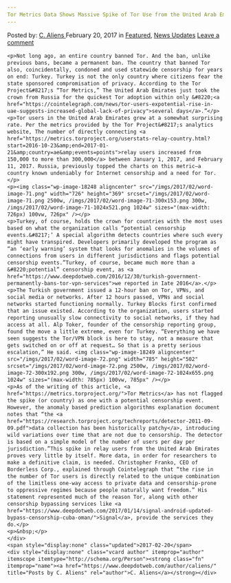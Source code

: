 ```yaml
---
Tor Metrics Data Shows Massive Spike of Tor Use from the United Arab Emirates"
---
```

<article class="post-listing post-18243 post type-post status-publish format-standard has-post-thumbnail hentry 
    <div class="post-inner">
        <span>Posted by: <a href="https://www.deepdotweb.com/author/caliens/" title="">C. Aliens </a></span>
    <span>February 20, 2017</span>
    <span>in <a href="https://www.deepdotweb.com/category/deepdot-news/" rel="category tag">Featured</a>, <a href="https://www.deepdotweb.com/category/news-updates/" rel="category tag">News Updates</a></span>
    <span><a href="https://www.deepdotweb.com/2017/02/20/tor-metrics-data-shows-massive-spike-of-tor-use/#respond">Leave a comment</a></span>
    </p>
    <div class="clear"></div>
    
    <p>Not long ago, an entire country banned Tor. And the ban, unlike previous bans, became a permanent ban. The country that banned Tor also, coincidentally, condoned and used statewide censorship for years on end: Turkey. Turkey is not the only country where citizens fear the state sponsored compromisation of privacy. According to the Tor Project&#8217;s “Tor Metrics,” The United Arab Emirates just took the crown from Russia for the quickest Tor adoption within only &#8220;<a href="https://cointelegraph.com/news/tor-users-expotential-rise-in-uae-suggests-increased-global-lack-of-privacy">several days</a>.”</p>
    <p>Tor users in the United Arab Emirates grew at a somewhat surprising rate. Per the metrics provided by the Tor Project&#8217;s analytics website, The number of directly connecting <a href="https://metrics.torproject.org/userstats-relay-country.html?start=2016-10-23&amp;end=2017-01-21&amp;country=ae&amp;events=points">relay users increased from 150,000 to more than 300,000</a> between January 1, 2017, and February 11, 2017. Russia, previously topped the charts on this metric—a country known undeniably for Internet censorship and a need for Tor.</p>
    <p><img class="wp-image-18248 aligncenter" src="/imgs/2017/02/word-image-71.png" width="726" height="369" srcset="/imgs/2017/02/word-image-71.png 2500w, /imgs/2017/02/word-image-71-300x153.png 300w, /imgs/2017/02/word-image-71-1024x521.png 1024w" sizes="(max-width: 726px) 100vw, 726px" /></p>
    <p>Turkey, of course, holds the crown for countries with the most uses based on what the organization calls “potential censorship events.&#8217;’ A special algorithm detects countries where such every might have transpired. Developers primarily developed the program as “an ‘early warning’ system that looks for anomalies in the volumes of connections from users in different jurisdictions and flags potential censorship events.”Turkey, of course, became much more than a &#8220;potential” censorship event, as <a href="https://www.deepdotweb.com/2016/12/30/turkish-government-permanently-bans-tor-vpn-services">we reported in Iate 2016</a>.</p>
    <p>The Turkish government issued a 12-hour ban on Tor, VPNs, and social media or networks. After 12 hours passed, VPNs and social networks started functioning normally. Turkey Blocks first confirmed that an issue existed. According to the organization, users started reporting unusually slow connectivity to social networks, if they had access at all. Alp Toker, founder of the censorship reporting group, found the move a little extreme, even for Turkey. “Everything we have seen suggests the Tor/VPN block is here to stay, not a measure that gets switched on or off at request… So that is a pretty serious escalation,” He said. <img class="wp-image-18249 aligncenter" src="/imgs/2017/02/word-image-72.png" width="785" height="502" srcset="/imgs/2017/02/word-image-72.png 2500w, /imgs/2017/02/word-image-72-300x192.png 300w, /imgs/2017/02/word-image-72-1024x655.png 1024w" sizes="(max-width: 785px) 100vw, 785px" /></p>
    <p>As of the writing of this article, <a href="https://metrics.torproject.org/">Tor Metrics</a> has not flagged the spike (or country) as one with a potential censorship event. However, the anomaly based prediction algorithms explanation document notes that “the <a href="https://research.torproject.org/techreports/detector-2011-09-09.pdf">data collection has been historically patchy</a>, introducing wild variations over time that are not due to censorship. The detector is based on a simple model of the number of users per day per jurisdiction.”This spike in relay users from the United Arab Emirates proves very little by itself. More data, in order for researchers to make a definitive claim, is needed. Christopher Franko, CEO of Borderless Corp., explained through Cointelegraph that “the rise in the number of Tor users is directly related to the unique combination of the limitless one-way access to private data and censorship-prone to oppressive regimes because people naturally want freedom.” His statement represented much of the reason Tor, along with other censorship bypassing services like <a href="https://www.deepdotweb.com/2017/01/14/signal-android-updated-bypass-censorship-cuba-oman/">Signal</a>, provide the services they do.</p>
    <p>&nbsp;</p>
    </div>
    <span style="display:none" class="updated">2017-02-20</span>
    <div style="display:none" class="vcard author" itemprop="author" itemscope itemtype="http://schema.org/Person"><strong class="fn" itemprop="name"><a href="https://www.deepdotweb.com/author/caliens/" title="Posts by C. Aliens" rel="author">C. Aliens</a></strong></div>
    

